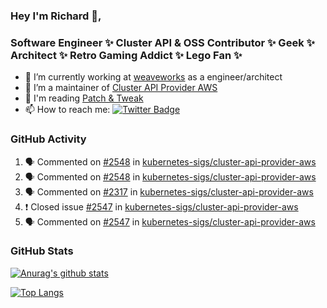 ### Hey I'm Richard 👋, 

<h3 align="left">Software Engineer ✨ Cluster API & OSS Contributor ✨ Geek ✨ Architect ✨ Retro Gaming Addict ✨ Lego Fan ✨</h3>

- 🔭 I’m currently working at [weaveworks](https://github.com/weaveworks) as a engineer/architect
- 👯 I’m a maintainer of [Cluster API Provider AWS](https://github.com/kubernetes-sigs/cluster-api-provider-aws)
- 💬 I'm reading [Patch & Tweak](https://bjooks.com/products/patch-tweak-exploring-modular-synthesis)
- 📫 How to reach me: [![Twitter Badge](https://img.shields.io/badge/-@fruit_case-00acee?style=flat&logo=Twitter&logoColor=white)](https://twitter.com/intent/follow?screen_name=fruit_case "Follow on Twitter")

### GitHub Activity 

<!--START_SECTION:activity-->
1. 🗣 Commented on [#2548](https://github.com/kubernetes-sigs/cluster-api-provider-aws/issues/2548) in [kubernetes-sigs/cluster-api-provider-aws](https://github.com/kubernetes-sigs/cluster-api-provider-aws)
2. 🗣 Commented on [#2548](https://github.com/kubernetes-sigs/cluster-api-provider-aws/issues/2548) in [kubernetes-sigs/cluster-api-provider-aws](https://github.com/kubernetes-sigs/cluster-api-provider-aws)
3. 🗣 Commented on [#2317](https://github.com/kubernetes-sigs/cluster-api-provider-aws/issues/2317) in [kubernetes-sigs/cluster-api-provider-aws](https://github.com/kubernetes-sigs/cluster-api-provider-aws)
4. ❗️ Closed issue [#2547](https://github.com/kubernetes-sigs/cluster-api-provider-aws/issues/2547) in [kubernetes-sigs/cluster-api-provider-aws](https://github.com/kubernetes-sigs/cluster-api-provider-aws)
5. 🗣 Commented on [#2547](https://github.com/kubernetes-sigs/cluster-api-provider-aws/issues/2547) in [kubernetes-sigs/cluster-api-provider-aws](https://github.com/kubernetes-sigs/cluster-api-provider-aws)
<!--END_SECTION:activity-->

### GitHub Stats

[![Anurag's github stats](https://github-readme-stats.vercel.app/api?username=richardcase&count_private=true&show_icons=true)](https://github.com/anuraghazra/github-readme-stats)

[![Top Langs](https://github-readme-stats.vercel.app/api/top-langs/?username=richardcase&hide=html&layout=compact)](https://github.com/anuraghazra/github-readme-stats)
